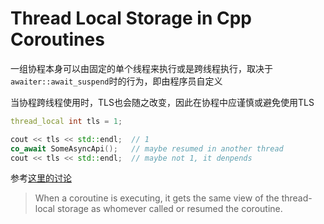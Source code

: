 # Thread Local Storage in Cpp Coroutines

一组协程本身可以由固定的单个线程来执行或是跨线程执行，取决于`awaiter::await_suspend`时的行为，即由程序员自定义

当协程跨线程使用时，TLS也会随之改变，因此在协程中应谨慎或避免使用TLS

```C++
thread_local int tls = 1;

cout << tls << std::endl;  // 1
co_await SomeAsyncApi();   // maybe resumed in another thread
cout << tls << std::endl;  // maybe not 1, it denpends
```

参考[这里的讨论](https://github.com/GorNishanov/coroutines-ts/issues/2)

> When a coroutine is executing, it gets the same view of the thread-local storage as whomever called or resumed the coroutine.
